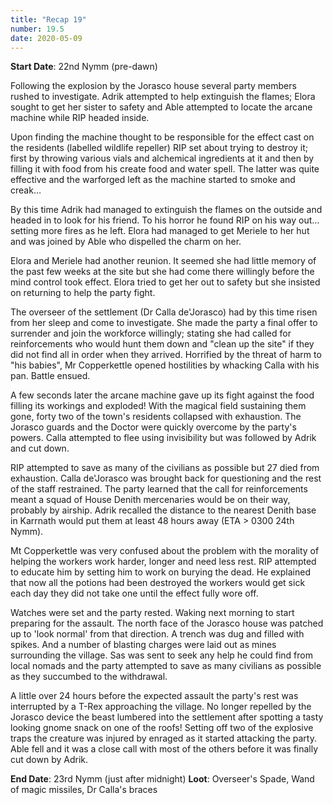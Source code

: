 ```yaml
---
title: "Recap 19"
number: 19.5
date: 2020-05-09
---
```


**Start Date**: 22nd Nymm (pre-dawn)

Following the explosion by the Jorasco house several party members rushed to investigate. Adrik attempted to help extinguish the flames; Elora sought to get her sister to safety and Able attempted to locate the arcane machine while RIP headed inside.
 
Upon finding the machine thought to be responsible for the effect cast on the residents (labelled wildlife repeller) RIP set about trying to destroy it; first by throwing various vials and alchemical ingredients at it and then by filling it with food from his create food and water spell. The latter was quite effective and the warforged left as the machine started to smoke and creak…
 
By this time Adrik had managed to extinguish the flames on the outside and headed in to look for his friend. To his horror he found RIP on his way out… setting more fires as he left. Elora had managed to get Meriele to her hut and was joined by Able who dispelled the charm on her.
 
Elora and Meriele had another reunion. It seemed she had little memory of the past few weeks at the site but she had come there willingly before the mind control took effect. Elora tried to get her out to safety but she insisted on returning to help the party fight.
 
The overseer of the settlement (Dr Calla de'Jorasco) had by this time risen from her sleep and come to investigate. She made the party a final offer to surrender and join the workforce willingly; stating she had called for reinforcements who would hunt them down and "clean up the site" if they did not find all in order when they arrived. Horrified by the threat of harm to "his babies", Mr Copperkettle opened hostilities by whacking Calla with his pan. Battle ensued.
 
A few seconds later the arcane machine gave up its fight against the food filling its workings and exploded! With the magical field sustaining them gone, forty two of the town's residents collapsed with exhaustion. The Jorasco guards and the Doctor were quickly overcome by the party's powers. Calla attempted to flee using invisibility but was followed by Adrik and cut down.
 
RIP attempted to save as many of the civilians as possible but 27 died from exhaustion. Calla de'Jorasco was brought back for questioning and the rest of the staff restrained. The party learned that the call for reinforcements meant a squad of House Denith mercenaries would be on their way, probably by airship. Adrik recalled the distance to the nearest Denith base in Karrnath would put them at least 48 hours away (ETA > 0300 24th Nymm).
 
Mt Copperkettle was very confused about the problem with the morality of helping the workers work harder, longer and need less rest. RIP attempted to educate him by setting him to work on burying the dead. He explained that now all the potions had been destroyed the workers would get sick each day they did not take one until the effect fully wore off.
 
Watches were set and the party rested. Waking next morning to start preparing for the assault. The north face of the Jorasco house was patched up to 'look normal' from that direction. A trench was dug and filled with spikes. And a number of blasting charges were laid out as mines surrounding the village. Sas was sent to seek any help he could find from local nomads and the party attempted to save as many civilians as possible as they succumbed to the withdrawal.
 
A little over 24 hours before the expected assault the party's rest was interrupted by a T-Rex approaching the village. No longer repelled by the Jorasco device the beast lumbered into the settlement after spotting a tasty looking gnome snack on one of the roofs! Setting off two of the explosive traps the creature was injured by enraged as it started attacking the party. Able fell and it was a close call with most of the others before it was finally cut down by Adrik.
 
**End Date**: 23rd Nymm (just after midnight)
**Loot**: Overseer's Spade, Wand of magic missiles, Dr Calla's braces